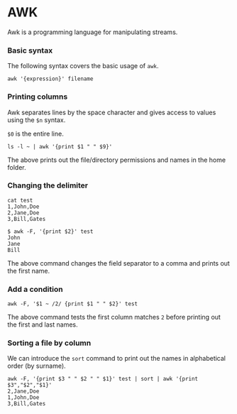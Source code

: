# AWK

Awk is a programming language for manipulating streams.

### Basic syntax

The following syntax covers the basic usage of `awk`.

```text
awk '{expression}' filename
```

### Printing columns

Awk separates lines by the space character and gives access to values using the `$n` syntax.

`$0` is the entire line.

```text
ls -l ~ | awk '{print $1 " " $9}'
```

The above prints out the file/directory permissions and names in the home folder.

### Changing the delimiter

```text
cat test
1,John,Doe
2,Jane,Doe
3,Bill,Gates

$ awk -F, '{print $2}' test
John
Jane
Bill
```

The above command changes the field separator to a comma and prints out the first name.

### Add a condition

```text
awk -F, '$1 ~ /2/ {print $1 " " $2}' test
```

The above command tests the first column matches `2` before printing out the first and last names.

### Sorting a file by column

We can introduce the `sort` command to print out the names in alphabetical order \(by surname\).

```text
awk -F, '{print $3 " " $2 " " $1}' test | sort | awk '{print $3","$2","$1}'
2,Jane,Doe
1,John,Doe
3,Bill,Gates
```


